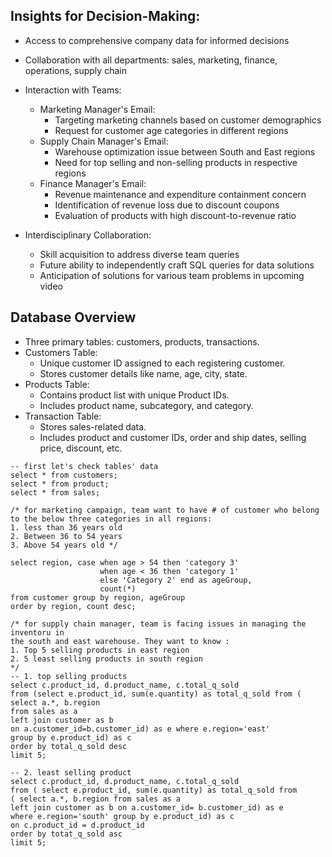 ## Insights for Decision-Making:
  - Access to comprehensive company data for informed decisions
  - Collaboration with all departments: sales, marketing, finance, operations, supply chain
- Interaction with Teams:
    - Marketing Manager's Email:
        - Targeting marketing channels based on customer demographics
        - Request for customer age categories in different regions
    - Supply Chain Manager's Email:
        - Warehouse optimization issue between South and East regions
        - Need for top selling and non-selling products in respective regions
    - Finance Manager's Email:
        - Revenue maintenance and expenditure containment concern
        - Identification of revenue loss due to discount coupons
        - Evaluation of products with high discount-to-revenue ratio

- Interdisciplinary Collaboration:
    - Skill acquisition to address diverse team queries
    - Future ability to independently craft SQL queries for data solutions
    - Anticipation of solutions for various team problems in upcoming video

## Database Overview
  - Three primary tables: customers, products, transactions.
- Customers Table: 
  - Unique customer ID assigned to each registering customer.
  - Stores customer details like name, age, city, state.
- Products Table: 
  - Contains product list with unique Product IDs.
  - Includes product name, subcategory, and category.
- Transaction Table: 
  - Stores sales-related data.
  - Includes product and customer IDs, order and ship dates, selling price, discount, etc.


```
-- first let's check tables' data
select * from customers;
select * from product;
select * from sales;

/* for marketing campaign, team want to have # of customer who belong to the below three categories in all regions:
1. less than 36 years old
2. Between 36 to 54 years
3. Above 54 years old */

select region, case when age > 54 then 'category 3'
                    when age < 36 then 'category 1'
                    else 'Category 2' end as ageGroup,
                    count(*)
from customer group by region, ageGroup
order by region, count desc;

/* for supply chain manager, team is facing issues in managing the inventoru in
the south and east warehouse. They want to know :
1. Top 5 selling products in east region
2. 5 least selling products in south region
*/
-- 1. top selling products
select c.product_id, d.product_name, c.total_q_sold
from (select e.product_id, sum(e.quantity) as total_q_sold from (
select a.*, b.region
from sales as a
left join customer as b
on a.customer_id=b.customer_id) as e where e.region='east'
group by e.product_id) as c
order by total_q_sold desc
limit 5;

-- 2. least selling product
select c.product_id, d.product_name, c.total_q_sold
from ( select e.product_id, sum(e.quantity) as total_q_sold from
( select a.*, b.region from sales as a
left join customer as b on a.customer_id= b.customer_id) as e
where e.region='south' group by e.product_id) as c
on c.product_id = d.product_id
order by totat_q_sold asc
limit 5;
```
